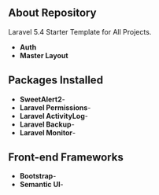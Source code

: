 ## About Repository

Laravel 5.4 Starter Template for All Projects.

- **Auth**
- **Master Layout**

## Packages Installed

- **SweetAlert2**-
- **Laravel Permissions**-
- **Laravel ActivityLog**-
- **Laravel Backup**-
- **Laravel Monitor**-


## Front-end Frameworks
- **Bootstrap**-
- **Semantic UI**-
